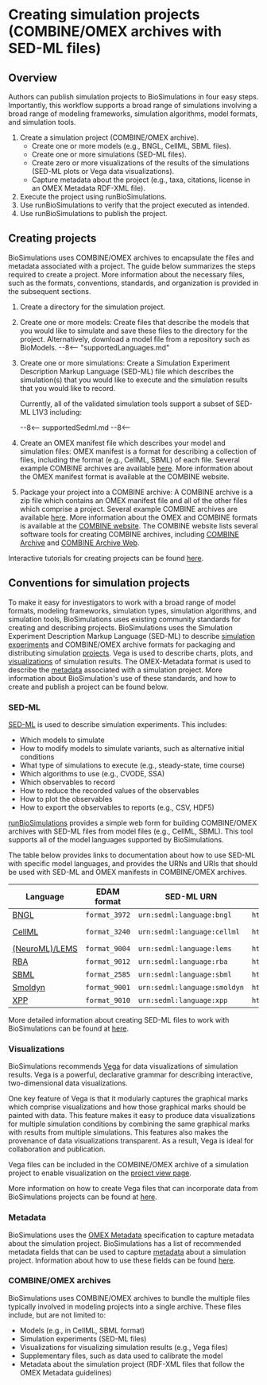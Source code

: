 # Creating simulation projects (COMBINE/OMEX archives with SED-ML files)

## Overview

Authors can publish simulation projects to BioSimulations in four easy steps. Importantly, this workflow supports a broad range of simulations involving a broad range of modeling frameworks, simulation algorithms, model formats, and simulation tools.

1. Create a simulation project (COMBINE/OMEX archive).
    - Create one or more models (e.g., BNGL, CellML, SBML files).
    - Create one or more simulations (SED-ML files).
    - Create zero or more visualizations of the results of the simulations (SED-ML plots or Vega data visualizations).
    - Capture metadata about the project (e.g., taxa, citations, license in an OMEX Metadata RDF-XML file).
2. Execute the project using runBioSimulations.
3. Use runBioSimulations to verify that the project executed as intended.
4. Use runBioSimulations to publish the project.

## Creating projects

BioSimulations uses COMBINE/OMEX archives to encapsulate the files and metadata associated with a project. The guide below summarizes the steps required to create a project. More information about the necessary files, such as the formats, conventions, standards, and organization is provided in the subsequent sections. 

1. Create a directory for the simulation project.

1. Create one or more models: Create files that describe the models that you would like to simulate and save these files to the directory for the project. Alternatively, download a model file from a repository such as BioModels.
    --8<-- "supportedLanguages.md"

1. Create one or more simulations: Create a Simulation Experiment Description Markup Language (SED-ML) file which describes the simulation(s) that you would like to execute and the simulation results that you would like to record.
 
    Currently, all of the validated simulation tools support a subset of SED-ML L1V3 including:

    --8<--
    supportedSedml.md
    --8<--
    
1. Create an OMEX manifest file which describes your model and simulation files: OMEX manifest is a format for describing a collection of files, including the format (e.g., CellML, SBML) of each file. Several example COMBINE archives are available [here](https://github.com/biosimulators/Biosimulators_test_suite/tree/dev/examples). More information about the OMEX manifest format is available at the COMBINE website.

1. Package your project into a COMBINE archive: A COMBINE archive is a zip file which contains an OMEX manifest file and all of the other files which comprise a project. Several example COMBINE archives are available [here](). More information about the OMEX and COMBINE formats is available at the [COMBINE website](https://combinearchive.org/). The COMBINE website lists several software tools for creating COMBINE archives, including [COMBINE Archive]() and [COMBINE Archive Web](https://cat.bio.informatik.uni-rostock.de/).

Interactive tutorials for creating projects can be found [here](https://tutorial.biosimulators.org). 

## Conventions for simulation projects

To make it easy for investigators to work with a broad range of model formats, modeling frameworks, simulation types, simulation algorithms, and simulation tools, BioSimulations uses existing community standards for creating and describing projects. BioSimulations uses the Simulation Experiment Description Markup Language (SED-ML) to describe [simulation experiments](#sed-ml) and COMBINE/OMEX archive formats for packaging and distributing simulation [projects](#combineomex-archives). Vega is used to describe charts, plots, and [visualizations](#visualizations) of simulation results.  The OMEX-Metadata format is used to describe the [metadata](#metadata) associated with a simulation project. More information about BioSimulation's use of these standards, and how to create and publish a project can be found below.

### SED-ML 

[SED-ML](https://sed-ml.org/) is used to describe simulation experiments. This includes:

- Which models to simulate
- How to modify models to simulate variants, such as alternative initial conditions
- What type of simulations to execute (e.g., steady-state, time course)
- Which algorithms to use (e.g., CVODE, SSA)
- Which observables to record
- How to reduce the recorded values of the observables
- How to plot the observables
- How to export the observables to reports (e.g., CSV, HDF5)

[runBioSimulations](https://run.biosimulations.org/utils/create-project) provides a simple web form for building COMBINE/OMEX archives with SED-ML files from model files (e.g., CellML, SBML). This tool supports all of the model languages supported by BioSimulations. 

The table below provides links to documentation about how to use SED-ML with specific model languages, and provides the URNs and URIs that should be used with SED-ML and OMEX manifests in COMBINE/OMEX archives.

| Language                                                                                                       | EDAM format    | SED-ML URN                    | COMBINE archive specification URI                       | MIME type                 | Extensions        |
| ---------------------------------------------------------------------------------------------------------------|----------------|-------------------------------|---------------------------------------------------------|---------------------------|-------------------|
| [BNGL](https://docs.biosimulators.org/Biosimulators_BioNetGen/tutorial.html)                                   | `format_3972`  | `urn:sedml:language:bngl`     | `http://purl.org/NET/mediatypes/text/bngl+plain`        | `text/bngl+plain`         | `.bngl`           |
| [CellML](http://sed-ml.org/specifications.html)                                                                | `format_3240`  | `urn:sedml:language:cellml`   | `http://identifiers.org/combine.specifications/cellml`  | `application/cellml+xml`  | `.xml`, `.cellml` |
| [(NeuroML)/LEMS](https://docs.neuroml.org/Userdocs/Paths.html)                                                 | `format_9004`  | `urn:sedml:language:lems`     | `http://purl.org/NET/mediatypes/application/lems+xml`   | `application/lems+xml`    | `.xml`            |
| [RBA](https://docs.biosimulators.org/Biosimulators_RBApy/tutorial.html)                                        | `format_9012`  | `urn:sedml:language:rba`      | `http://purl.org/NET/mediatypes/application/rba+zip`    | `application/rba+zip`     | `.zip`            |
| [SBML](http://sed-ml.org/specifications.html)                                                                  | `format_2585`  | `urn:sedml:language:sbml`     | `http://identifiers.org/combine.specifications/sbml`    | `application/sbml+xml`    | `.xml`, `.sbml`   |
| [Smoldyn](https://github.com/ssandrews/Smoldyn/blob/master/Using-Smoldyn-with-SED-ML-COMBINE-BioSimulators.md) | `format_9001`  | `urn:sedml:language:smoldyn`  | `http://purl.org/NET/mediatypes/text/smoldyn+plain`     | `text/smoldyn+plain`      | `.txt`            |
| [XPP](https://docs.biosimulators.org/Biosimulators_XPP/tutorial.html)                                          | `format_9010`  | `urn:sedml:language:xpp`      | `http://purl.org/NET/mediatypes/text/x-xpp`             | `text/x-xpp`              | `.xpp`            |

More detailed information about creating SED-ML files to work with BioSimulations can be found at [here](../concepts/conventions/simulation-experiments.md).

### Visualizations

BioSimulations recommends [Vega](https://vega.github.io/vega/) for data visualizations of simulation results. Vega is a powerful, declarative grammar for describing interactive, two-dimensional data visualizations.

One key feature of Vega is that it modularly captures the graphical marks which comprise visualizations and how those graphical marks should be painted with data. This feature makes it easy to produce data visualizations for multiple simulation conditions by combining the same graphical marks with results from multiple simulations. This features also makes the provenance of data visualizations transparent. As a result, Vega is ideal for collaboration and publication.

Vega files can be included in the COMBINE/OMEX archive of a simulation project to enable visualization on the [project view page](./viewing-projects.md#visualizations).

More information on how to create Vega files that can incorporate data from BioSimulations projects can be found at [here](./creating-vega-visualizations.md).

### Metadata 
BioSimulations uses the [OMEX Metadata](https://co.mbine.org/standards/omex-metadata) specification to capture metadata about the simulation project. BioSimulations has a list of recommended metadata fields that can be used to capture [metadata](./viewing-projects.md#metadata) about a simulation project. Information about how to use these fields can be found [here](../concepts/conventions/simulation-project-metadata.md).

### COMBINE/OMEX archives

BioSimulations uses COMBINE/OMEX archives to bundle the multiple files typically involved in modeling projects into a single archive. These files include, but are not limited to:

- Models (e.g., in CellML, SBML format)
- Simulation experiments (SED-ML files)
- Visualizations for visualizing simulation results (e.g., Vega files)
- Supplementary files, such as data used to calibrate the model
- Metadata about the simulation project (RDF-XML files that follow the OMEX Metadata guidelines)
